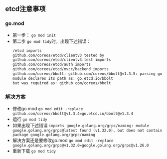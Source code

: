 ## etcd注意事项
### go.mod
- 第一步：
`go mod init`
- 第二步
`go mod tidy`时，出现下述错误：
  ```bash
  /etcd imports
  github.com/coreos/etcd/clientv3 tested by
  github.com/coreos/etcd/clientv3.test imports
  github.com/coreos/etcd/auth imports
  github.com/coreos/etcd/mvcc/backend imports
  github.com/coreos/bbolt: github.com/coreos/bbolt@v1.3.5: parsing go.mod:
  module declares its path as: go.etcd.io/bbolt
  but was required as: github.com/coreos/bbolt
  ```
  
### 解决方案
- 修改go.mod
`go mod edit -replace github.com/coreos/bbolt@v1.3.4=go.etcd.io/bbolt@v1.3.4`
- 运行
`go mod tidy`
- 如果出现下述错误
`imports
  google.golang.org/grpc/naming: module google.golang.org/grpc@latest found (v1.32.0), but does not contain package google.golang.org/grpc/naming
  `
- 解决方案还是要修改go.mod
`go mod edit -replace google.golang.org/grpc@v1.32.0=google.golang.org/grpc@v1.26.0`
- 重新下载
`go mod tidy`